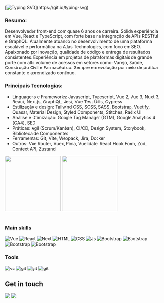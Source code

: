 [![Typing SVG](https://readme-typing-svg.demolab.com/?font=Fira+Code&size=32&duration=2500&pause=1000&color=31D6D7&vCenter=true&width=600&lines=Ol%C3%A1!+Me%20chamo+Rafael+Trevisan;+Sou+dev+front-end!)](https://git.io/typing-svg)

### Resumo: 
Desenvolvedor front-end com quase 6 anos de carreira. Sólida experiência em Vue, React e TypeScript, com forte base na integração de APIs RESTful e GraphQL. Atualmente atuando no desenvolvimento de uma plataforma escalável e performática na Atlas Technologies, com foco em SEO. Apaixonado por inovação, qualidade de código e entrega de resultados consistentes. Experiência em projetos de plataformas digitais de grande porte com alto volume de acessos em setores como: Varejo, Saúde, Construção Civil e Farmacêutico. Sempre em evolução por meio de prática constante e aprendizado contínuo.

### Principais Tecnologias:

- Linguagens e Frameworks: Javascript, Typescript, Vue 2, Vue 3, Nuxt 3, React, Next.js, GraphQL, Jest, Vue Test Utils, Cypress
- Estilização e design: Tailwind CSS, SCSS, SASS, Bootstrap, Vuetify, Quasar, Material Design, Styled Components, Stitches, Radix UI
- Análise e Otimização: Google Tag Manager (GTM), Google Analytics 4 (GA4), SEO
- Práticas: Ágil (Scrum/Kanban), CI/CD, Design System, Storybook, Biblioteca de Componentes
- Ferramentas: Git, Vite, Webpack, Jira, Docker
- Outros: Vue Router, Vuex, Pinia, Vuelidate, React Hook Form, Zod, Context API, Zustand

<div>
  <img height="180cm" src="https://github-readme-stats.vercel.app/api?username=rafaelst2000&show_icons=true&theme=radical">
  <img height="180em" src="https://github-readme-stats.vercel.app/api/top-langs/?username=rafaelst2000&langs_count=4&theme=radical"/>
</div>
<br>

### Main skills
<div style="display: center">
  <img align="center" alt="Vue" src="https://img.shields.io/badge/VUEJS-3fb27f?style=for-the-badge&logo=vue.js&logoColor=white">
  <img align="center" alt="React" src="https://img.shields.io/badge/React-149eca?style=for-the-badge&logo=react&logoColor=white">
  <img align="center" alt="Next" src="https://img.shields.io/badge/Next-2d2d2d?style=for-the-badge&logo=react&logoColor=white">
  <img align="center" alt="HTML" src="https://img.shields.io/badge/HTML5-E34F26?style=for-the-badge&logo=html5&logoColor=white">
  <img align="center" alt="CSS" src="https://img.shields.io/badge/CSS-0367b2?&style=for-the-badge&logo=css3&logoColor=white">
  <img align="center" alt="Js" src="https://img.shields.io/badge/JavaScript-F7DF1E?style=for-the-badge&logo=javascript&logoColor=black">  

  <img align="center" alt="Bootstrap" src="https://img.shields.io/badge/Graphql-da0093?style=for-the-badge&logo=graphql&logoColor=white">
  <img align="center" alt="Bootstrap" src="https://img.shields.io/badge/Vuetify-1697f6?style=for-the-badge&logo=vuetify&logoColor=white">
  <img align="center" alt="Bootstrap" src="https://img.shields.io/badge/Sass-c76494?style=for-the-badge&logo=sass&logoColor=white">
  <img align="center" alt="Bootstrap" src="https://img.shields.io/badge/Storybook-ff4785?style=for-the-badge&logo=storybook&logoColor=white">


### Tools
<div>
  <img align="center" alt="vs" src="https://img.shields.io/badge/VS Code-5C2D91?style=for-the-badge&logo=visual%20studio&logoColor=white">
  <img align="center" alt="git" src="https://img.shields.io/badge/GIT-E44C30?style=for-the-badge&logo=git&logoColor=white"/>
  <img align="center" alt="git" src="https://img.shields.io/badge/Jira-176de5?style=for-the-badge&logo=jira&logoColor=white"/>
  <img align="center" alt="git" src="https://img.shields.io/badge/Figma-0ac97f?style=for-the-badge&logo=figma&logoColor=white"/>
</div>

## Get in touch
<div style="display: center"> 
  <a href="https://www.linkedin.com/in/rafaelst2000" target="_blank"><img src="https://img.shields.io/badge/LinkedIn-0077B5?style=for-the-badge&logo=linkedin&logoColor=white" target="_blank"></a>
  <a href = "mailto:rafaelst2000@gmail.com"><img src="https://img.shields.io/badge/-Gmail-%23333?style=for-the-badge&logo=gmail&logoColor=white" target="_blank"></a>
</div>
